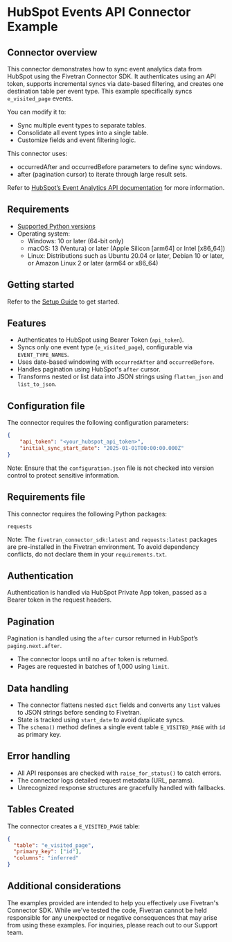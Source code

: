 # HubSpot Events API Connector Example

## Connector overview
This connector demonstrates how to sync event analytics data from HubSpot using the Fivetran Connector SDK. It authenticates using an API token, supports incremental syncs via date-based filtering, and creates one destination table per event type. This example specifically syncs `e_visited_page` events.

You can modify it to:
- Sync multiple event types to separate tables.
- Consolidate all event types into a single table.
- Customize fields and event filtering logic.

This connector uses:
- occurredAfter and occurredBefore parameters to define sync windows.
- after (pagination cursor) to iterate through large result sets.

Refer to [HubSpot’s Event Analytics API documentation](https://developers.hubspot.com/docs/reference/api/analytics-and-events/event-analytics) for more information.


## Requirements
- [Supported Python versions](https://github.com/fivetran/fivetran_connector_sdk/blob/main/README.md#requirements)   
- Operating system:
  - Windows: 10 or later (64-bit only)
  - macOS: 13 (Ventura) or later (Apple Silicon [arm64] or Intel [x86_64])
  - Linux: Distributions such as Ubuntu 20.04 or later, Debian 10 or later, or Amazon Linux 2 or later (arm64 or x86_64)


## Getting started
Refer to the [Setup Guide](https://fivetran.com/docs/connectors/connector-sdk/setup-guide) to get started.


## Features
- Authenticates to HubSpot using Bearer Token (`api_token`).
- Syncs only one event type (`e_visited_page`), configurable via `EVENT_TYPE_NAMES`.
- Uses date-based windowing with `occurredAfter` and `occurredBefore`.
- Handles pagination using HubSpot's `after` cursor.
- Transforms nested or list data into JSON strings using `flatten_json` and `list_to_json`.


## Configuration file
The connector requires the following configuration parameters:

```json
{
    "api_token": "<your_hubspot_api_token>",
    "initial_sync_start_date": "2025-01-01T00:00:00.000Z"
}
```

Note: Ensure that the `configuration.json` file is not checked into version control to protect sensitive information.


## Requirements file
This connector requires the following Python packages:

```
requests
```

Note: The `fivetran_connector_sdk:latest` and `requests:latest` packages are pre-installed in the Fivetran environment. To avoid dependency conflicts, do not declare them in your `requirements.txt`.


## Authentication
Authentication is handled via HubSpot Private App token, passed as a Bearer token in the request headers.


## Pagination
Pagination is handled using the `after` cursor returned in HubSpot’s `paging.next.after`.
- The connector loops until no `after` token is returned.
- Pages are requested in batches of 1,000 using `limit`.


## Data handling
- The connector flattens nested `dict` fields and converts any `list` values to JSON strings before sending to Fivetran.
- State is tracked using `start_date` to avoid duplicate syncs.
- The `schema()` method defines a single event table `E_VISITED_PAGE` with `id` as primary key.


## Error handling
- All API responses are checked with `raise_for_status()` to catch errors.
- The connector logs detailed request metadata (URL, params).
- Unrecognized response structures are gracefully handled with fallbacks.


## Tables Created
The connector creates a `E_VISITED_PAGE` table:

```json
{
  "table": "e_visited_page",
  "primary_key": ["id"],
  "columns": "inferred"
}
```


## Additional considerations
The examples provided are intended to help you effectively use Fivetran's Connector SDK. While we've tested the code, Fivetran cannot be held responsible for any unexpected or negative consequences that may arise from using these examples. For inquiries, please reach out to our Support team.